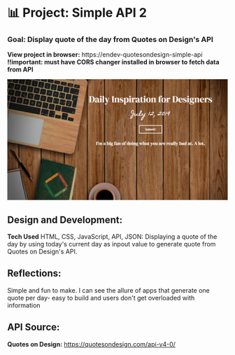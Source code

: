 # 📊 Project: Simple API 2

### Goal: Display quote of the day from Quotes on Design's API

**View project in browser:** https://endev-quotesondesign-simple-api
**!!important: must have CORS changer installed in browser to fetch data from API**

![alt tag](screenshot.png)

## Design and Development:
**Tech Used** HTML, CSS, JavaScript, API, JSON: 
Displaying a quote of the day by using today's current day as inpout value to generate quote from Quotes on Design's API. 

## Reflections:
Simple and fun to make. I can see the allure of apps that generate one quote per day- easy to build and users don't get overloaded with information

## API Source:
**Quotes on Design:** https://quotesondesign.com/api-v4-0/
